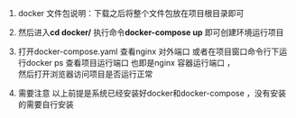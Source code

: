 1. docker 文件包说明：下载之后将整个文件包放在项目根目录即可

2. 然后进入**cd docker/** 执行命令**docker-compose up** 即可创建环境运行项目

3. 打开docker-compose.yaml 查看nginx 对外端口 或者在项目窗口命令行下运行docker ps 查看项目运行端口 也即是nginx 容器运行端口 ，<br>然后打开浏览器访问项目是否运行正常

4. 需要注意 以上前提是系统已经安装好docker和docker-compose ，没有安装的需要自行安装

